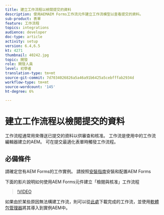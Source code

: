```yaml
---
title: 建立工作流程以檢閱提交的資料
description: 使用AEMAEM Forms工作流元件建立工作流模型以查看提交的資料。
sub-product: 表單
feature: 工作流程
topics: integrations
audience: developer
doc-type: article
activity: setup
version: 6.4,6.5
kt: 4271
thumbnail: 40242.jpg
topic: 開發
role: 開發人員
level: 初學者
translation-type: tm+mt
source-git-commit: 7d7034026826a5a46a91b6425a5cebfffab2934d
workflow-type: tm+mt
source-wordcount: '145'
ht-degree: 6%

---
```



# 建立工作流程以檢閱提交的資料

工作流程通常用來傳送已提交的資料以供審查和核准。 工作流是使用中的工作流編輯器建立的AEM。 可在提交最適化表單時觸發工作流程。

## 必備條件

請確定您有AEM Forms的工作實例。 請按照[安裝指南](https://docs.adobe.com/content/help/en/experience-manager-65/forms/install-aem-forms/osgi-installation/installing-configuring-aem-forms-osgi.html)安裝和配置AEM Forms

下面的影片說明如何使用AEM Forms元件建立「檢閱與核准」工作流程
>[!VIDEO](https://video.tv.adobe.com/v/40242/?quality=9&learn=on)


如果由於某些原因無法構建工作流，則可以從[此處](assets/review-submitted-data-workflow.zip)下載完成的工作流，並使用[軟體包管理器](http://localhost:4502/crx/packmgr/index.jsp)將其導入到實例AEM中。



